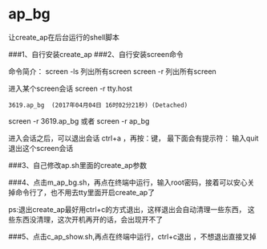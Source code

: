 # ap_bg
让create_ap在后台运行的shell脚本

###1、自行安装create_ap
###2、自行安装screen命令

命令简介：
screen -ls 列出所有screen
screen -r  列出所有screen

进入某个screen会话
screen -r tty.host 

	3619.ap_bg	(2017年04月04日 16时02分21秒)	(Detached)

screen -r 3619.ap_bg 或者 screen -r ap_bg

进入会话之后，可以退出会话 ctrl+a ，再按：键， 最下面会有提示符： 输入quit退出这个screen会话

###3、自己修改ap.sh里面的create_ap参数

###4、点击m_ap_bg.sh，再点在终端中运行，输入root密码，接着可以安心关掉命令行了，也不用去tty里面开启create_ap了 

ps:退出create_ap最好用ctrl+c的方式退出，这样退出会自动清理一些东西，
   这些东西没清理，这次开机再开的话，会出现开不了

###5、点击c_ap_show.sh,再点在终端中运行，ctrl+c退出 ，不想退出直接叉掉
